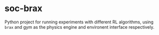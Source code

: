 # soc-brax
Python project for running experiments with different RL algorithms, using `brax` and gym as the physics engine and environent interface respectively.
